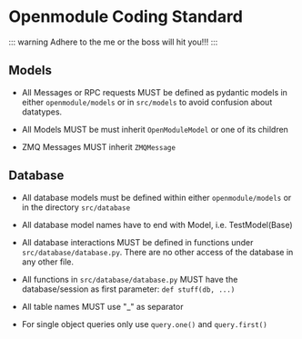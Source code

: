 # Openmodule Coding Standard

::: warning
Adhere to the me or the boss will hit you!!!
:::

## Models
* All Messages or RPC requests MUST be defined as pydantic models in either `openmodule/models` or in `src/models` to avoid confusion about datatypes.

* All Models MUST be must inherit `OpenModuleModel` or one of its children

* ZMQ Messages MUST inherit `ZMQMessage`



## Database
* All database models must be defined within either `openmodule/models` or in the directory `src/database`

* All database model names have to end with Model, i.e. TestModel(Base)

* All database interactions MUST be defined in functions under `src/database/database.py`. There are no other access of the database in any other file.

* All functions in `src/database/database.py` MUST have the database/session as first parameter: `def stuff(db, ...)`

* All table names MUST use "_" as separator

* For single object queries only use `query.one()` and `query.first()`